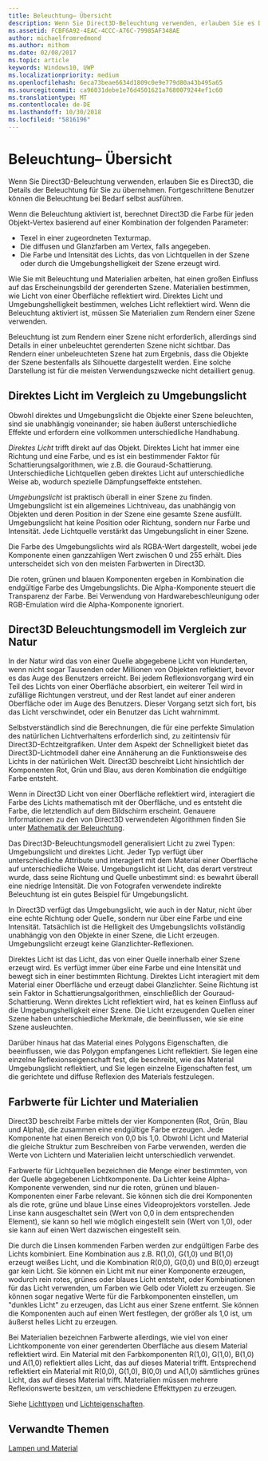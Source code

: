 ```yaml
---
title: Beleuchtung– Übersicht
description: Wenn Sie Direct3D-Beleuchtung verwenden, erlauben Sie es Direct3D, die Details der Beleuchtung für Sie zu übernehmen. Fortgeschrittene Benutzer können die Beleuchtung bei Bedarf selbst ausführen.
ms.assetid: FCBF6A92-4EAC-4CCC-A76C-79985AF348AE
author: michaelfromredmond
ms.author: mithom
ms.date: 02/08/2017
ms.topic: article
keywords: Windows10, UWP
ms.localizationpriority: medium
ms.openlocfilehash: 6eca73beae6634d1809c0e9e779d80a43b495a65
ms.sourcegitcommit: ca96031debe1e76d4501621a7680079244ef1c60
ms.translationtype: MT
ms.contentlocale: de-DE
ms.lasthandoff: 10/30/2018
ms.locfileid: "5816196"
---
```

# <a name="lighting-overview"></a>Beleuchtung– Übersicht

Wenn Sie Direct3D-Beleuchtung verwenden, erlauben Sie es Direct3D, die Details der Beleuchtung für Sie zu übernehmen. Fortgeschrittene Benutzer können die Beleuchtung bei Bedarf selbst ausführen.

Wenn die Beleuchtung aktiviert ist, berechnet Direct3D die Farbe für jeden Objekt-Vertex basierend auf einer Kombination der folgenden Parameter:

-   Texel in einer zugeordneten Texturmap.
-   Die diffusen und Glanzfarben am Vertex, falls angegeben.
-   Die Farbe und Intensität des Lichts, das von Lichtquellen in der Szene oder durch die Umgebungshelligkeit der Szene erzeugt wird.

Wie Sie mit Beleuchtung und Materialien arbeiten, hat einen großen Einfluss auf das Erscheinungsbild der gerenderten Szene. Materialien bestimmen, wie Licht von einer Oberfläche reflektiert wird. Direktes Licht und Umgebungshelligkeit bestimmen, welches Licht reflektiert wird. Wenn die Beleuchtung aktiviert ist, müssen Sie Materialien zum Rendern einer Szene verwenden.

Beleuchtung ist zum Rendern einer Szene nicht erforderlich, allerdings sind Details in einer unbeleuchtet gerenderten Szene nicht sichtbar. Das Rendern einer unbeleuchteten Szene hat zum Ergebnis, dass die Objekte der Szene bestenfalls als Silhouette dargestellt werden. Eine solche Darstellung ist für die meisten Verwendungszwecke nicht detailliert genug.

## <a name="span-iddirectlightvsambientlightspanspan-iddirectlightvsambientlightspandirect-light-vs-ambient-light"></a><span id="direct_light_vs._ambient_light"></span><span id="DIRECT_LIGHT_VS._AMBIENT_LIGHT"></span>Direktes Licht im Vergleich zu Umgebungslicht


Obwohl direktes und Umgebungslicht die Objekte einer Szene beleuchten, sind sie unabhängig voneinander; sie haben äußerst unterschiedliche Effekte und erfordern eine vollkommen unterschiedliche Handhabung.

*Direktes Licht* trifft direkt auf das Objekt. Direktes Licht hat immer eine Richtung und eine Farbe, und es ist ein bestimmender Faktor für Schattierungsalgorithmen, wie z.B. die Gouraud-Schattierung. Unterschiedliche Lichtquellen geben direktes Licht auf unterschiedliche Weise ab, wodurch spezielle Dämpfungseffekte entstehen.

*Umgebungslicht* ist praktisch überall in einer Szene zu finden. Umgebungslicht ist ein allgemeines Lichtniveau, das unabhängig von Objekten und deren Position in der Szene eine gesamte Szene ausfüllt. Umgebungslicht hat keine Position oder Richtung, sondern nur Farbe und Intensität. Jede Lichtquelle verstärkt das Umgebungslicht in einer Szene.

Die Farbe des Umgebungslichts wird als RGBA-Wert dargestellt, wobei jede Komponente einen ganzzahligen Wert zwischen 0 und 255 erhält. Dies unterscheidet sich von den meisten Farbwerten in Direct3D.

Die roten, grünen und blauen Komponenten ergeben in Kombination die endgültige Farbe des Umgebungslichts. Die Alpha-Komponente steuert die Transparenz der Farbe. Bei Verwendung von Hardwarebeschleunigung oder RGB-Emulation wird die Alpha-Komponente ignoriert.

## <a name="span-iddirect3dlightmodelvsnaturespanspan-iddirect3dlightmodelvsnaturespandirect3d-light-model-vs-nature"></a><span id="direct3d_light_model_vs._nature"></span><span id="DIRECT3D_LIGHT_MODEL_VS._NATURE"></span>Direct3D Beleuchtungsmodell im Vergleich zur Natur


In der Natur wird das von einer Quelle abgegebene Licht von Hunderten, wenn nicht sogar Tausenden oder Millionen von Objekten reflektiert, bevor es das Auge des Benutzers erreicht. Bei jedem Reflexionsvorgang wird ein Teil des Lichts von einer Oberfläche absorbiert, ein weiterer Teil wird in zufällige Richtungen verstreut, und der Rest landet auf einer anderen Oberfläche oder im Auge des Benutzers. Dieser Vorgang setzt sich fort, bis das Licht verschwindet, oder ein Benutzer das Licht wahrnimmt.

Selbstverständlich sind die Berechnungen, die für eine perfekte Simulation des natürlichen Lichtverhaltens erforderlich sind, zu zeitintensiv für Direct3D-Echtzeitgrafiken. Unter dem Aspekt der Schnelligkeit bietet das Direct3D-Lichtmodell daher eine Annäherung an die Funktionsweise des Lichts in der natürlichen Welt. Direct3D beschreibt Licht hinsichtlich der Komponenten Rot, Grün und Blau, aus deren Kombination die endgültige Farbe entsteht.

Wenn in Direct3D Licht von einer Oberfläche reflektiert wird, interagiert die Farbe des Lichts mathematisch mit der Oberfläche, und es entsteht die Farbe, die letztendlich auf dem Bildschirm erscheint. Genauere Informationen zu den von Direct3D verwendeten Algorithmen finden Sie unter [Mathematik der Beleuchtung](mathematics-of-lighting.md).

Das Direct3D-Beleuchtungsmodell generalisiert Licht zu zwei Typen: Umgebungslicht und direktes Licht. Jeder Typ verfügt über unterschiedliche Attribute und interagiert mit dem Material einer Oberfläche auf unterschiedliche Weise. Umgebungslicht ist Licht, das derart verstreut wurde, dass seine Richtung und Quelle unbestimmt sind: es bewahrt überall eine niedrige Intensität. Die von Fotografen verwendete indirekte Beleuchtung ist ein gutes Beispiel für Umgebungslicht.

In Direct3D verfügt das Umgebungslicht, wie auch in der Natur, nicht über eine echte Richtung oder Quelle, sondern nur über eine Farbe und eine Intensität. Tatsächlich ist die Helligkeit des Umgebungslichts vollständig unabhängig von den Objekte in einer Szene, die Licht erzeugen. Umgebungslicht erzeugt keine Glanzlichter-Reflexionen.

Direktes Licht ist das Licht, das von einer Quelle innerhalb einer Szene erzeugt wird. Es verfügt immer über eine Farbe und eine Intensität und bewegt sich in einer bestimmten Richtung. Direktes Licht interagiert mit dem Material einer Oberfläche und erzeugt dabei Glanzlichter. Seine Richtung ist sein Faktor in Schattierungsalgorithmen, einschließlich der Gouraud-Schattierung. Wenn direktes Licht reflektiert wird, hat es keinen Einfluss auf die Umgebungshelligkeit einer Szene. Die Licht erzeugenden Quellen einer Szene haben unterschiedliche Merkmale, die beeinflussen, wie sie eine Szene ausleuchten.

Darüber hinaus hat das Material eines Polygons Eigenschaften, die beeinflussen, wie das Polygon empfangenes Licht reflektiert. Sie legen eine einzelne Reflexionseigenschaft fest, die beschreibt, wie das Material Umgebungslicht reflektiert, und Sie legen einzelne Eigenschaften fest, um die gerichtete und diffuse Reflexion des Materials festzulegen.

## <a name="span-idcolorvaluesforlightsandmaterialsspanspan-idcolorvaluesforlightsandmaterialsspanspan-idcolorvaluesforlightsandmaterialsspancolor-values-for-lights-and-materials"></a><span id="Color_Values_for_Lights_and_Materials"></span><span id="color_values_for_lights_and_materials"></span><span id="COLOR_VALUES_FOR_LIGHTS_AND_MATERIALS"></span>Farbwerte für Lichter und Materialien


Direct3D beschreibt Farbe mittels der vier Komponenten (Rot, Grün, Blau und Alpha), die zusammen eine endgültige Farbe erzeugen. Jede Komponente hat einen Bereich von 0,0 bis 1,0. Obwohl Licht und Material die gleiche Struktur zum Beschreiben von Farbe verwenden, werden die Werte von Lichtern und Materialien leicht unterschiedlich verwendet.

Farbwerte für Lichtquellen bezeichnen die Menge einer bestimmten, von der Quelle abgegebenen Lichtkomponente. Da Lichter keine Alpha-Komponente verwenden, sind nur die roten, grünen und blauen-Komponenten einer Farbe relevant. Sie können sich die drei Komponenten als die rote, grüne und blaue Linse eines Videoprojektors vorstellen. Jede Linse kann ausgeschaltet sein (Wert von 0,0 in dem entsprechenden Element), sie kann so hell wie möglich eingestellt sein (Wert von 1,0), oder sie kann auf einen Wert dazwischen eingestellt sein.

Die durch die Linsen kommenden Farben werden zur endgültigen Farbe des Lichts kombiniert. Eine Kombination aus z.B. R(1,0), G(1,0) und B(1,0) erzeugt weißes Licht, und die Kombination R(0,0), G(0,0) und B(0,0) erzeugt gar kein Licht. Sie können ein Licht mit nur einer Komponente erzeugen, wodurch rein rotes, grünes oder blaues Licht entsteht, oder Kombinationen für das Licht verwenden, um Farben wie Gelb oder Violett zu erzeugen. Sie können sogar negative Werte für die Farbkomponenten einstellen, um "dunkles Licht" zu erzeugen, das Licht aus einer Szene entfernt. Sie können die Komponenten auch auf einen Wert festlegen, der größer als 1,0 ist, um äußerst helles Licht zu erzeugen.

Bei Materialien bezeichnen Farbwerte allerdings, wie viel von einer Lichtkomponente von einer gerenderten Oberfläche aus diesem Material reflektiert wird. Ein Material mit den Farbkomponenten R(1,0), G(1,0), B(1,0) und A(1,0) reflektiert alles Licht, das auf dieses Material trifft. Entsprechend reflektiert ein Material mit R(0,0), G(1,0), B(0,0) und A(1,0) sämtliches grünes Licht, das auf dieses Material trifft. Materialien müssen mehrere Reflexionswerte besitzen, um verschiedene Effekttypen zu erzeugen.

Siehe [Lichttypen](light-types.md) und [Lichteigenschaften](light-properties.md).

## <a name="span-idrelated-topicsspanrelated-topics"></a><span id="related-topics"></span>Verwandte Themen


[Lampen und Material](lights-and-materials.md)

 

 





